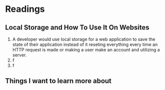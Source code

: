 # Readings
## Local Storage and How To Use It On Websites
  1. A developer would use local storage for a web application to save the state of their application instead of it reseting everything every time an HTTP request is made or making a user make an account and utilizing a server.
  2. f
  3. f

## Things I want to learn more about
